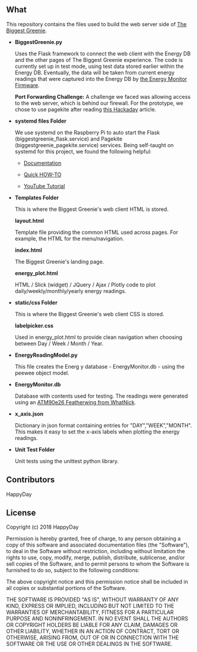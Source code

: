 ## What

This repository contains the files used to build the web server side
of [The Biggest Greenie](https://happyday.pagekite.me).
* **BiggestGreenie.py**

    Uses the Flask framework to connect the web client with the Energy DB and the other pages of The Biggest Greenie experience.  The
    code is currently set up in test mode, using test data stored
    earlier within the Energy DB.  Eventually, the data will be taken
    from current energy readings that were captured into the Energy DB
    by [the Energy Monitor Firmware](https://bitknitting.github.io/open_source.html).

    **Port Forwarding Challenge:**
    A challenge we faced was allowing access to the web server, which is behind our firewall.
    For the prototype, we chose to use pagekite after reading [this Hackaday](https://hackaday.com/2016/09/21/how-to-run-a-pagekite-server-to-expose-your-raspberry-pi/) article.

* **systemd files Folder**

    We use systemd on the Raspberry Pi to auto start the Flask (biggestgreenie_flask.service) and Pagekite (biggestgreenie_pagekite.service) services.
    Being self-taught on systemd for this project, we found the following helpful:

    - [Documentation](https://www.youtube.com/watch?v=AtEqbYTLHfs)

    - [Quick HOW-TO](https://www.raspberrypi-spy.co.uk/2015/10/how-to-autorun-a-python-script-on-boot-using-systemd/)   

    - [YouTube Tutorial](https://www.youtube.com/watch?v=AtEqbYTLHfs)

* **Templates Folder**

    This is where the Biggest Greenie's web client HTML is stored.

    **layout.html**

    Template file providing the common HTML used across pages.  For
    example, the HTML for the menu/navigation.

    **index.html**

    The Biggest Greenie's landing page.

    **energy_plot.html**

    HTML / Slick (widget) / JQuery / Ajax / Plotly code to plot daily/weekly/monthly/yearly energy readings.

* **static/css Folder**

    This is where the Biggest Greenie's web client CSS is stored.

    **labelpicker.css**

    Used in energy_plot.html to provide clean navigation when choosing
    between Day / Week / Month / Year.

* **EnergyReadingModel.py**       

    This file creates the Energ y database - EnergyMonitor.db -
    using the peewee object model.

* **EnergyMonitor.db**

    Database with contents used for testing.  The readings were generated using an [ATM90e26 Featherwing from WhatNick](https://bitknitting.wordpress.com/2017/10/07/trying-out-the-atm90e26-featherwing/).

* **x_axis.json**

     Dictionary in json format containing entries for "DAY","WEEK","MONTH".  This makes it easy to set
     the x-axis labels when plotting the energy readings.

* **Unit Test Folder**

     Unit tests using the unittest python library.

## Contributors

HappyDay

## License

Copyright (c) 2018 HappyDay

 Permission is hereby granted, free of charge, to any person obtaining a copy
 of this software and associated documentation files (the "Software"), to deal
 in the Software without restriction, including without limitation the rights
 to use, copy, modify, merge, publish, distribute, sublicense, and/or sell
 copies of the Software, and to permit persons to whom the Software is
 furnished to do so, subject to the following conditions:

 The above copyright notice and this permission notice shall be included in
 all copies or substantial portions of the Software.

 THE SOFTWARE IS PROVIDED "AS IS", WITHOUT WARRANTY OF ANY KIND, EXPRESS OR
 IMPLIED, INCLUDING BUT NOT LIMITED TO THE WARRANTIES OF MERCHANTABILITY,
 FITNESS FOR A PARTICULAR PURPOSE AND NONINFRINGEMENT. IN NO EVENT SHALL THE
 AUTHORS OR COPYRIGHT HOLDERS BE LIABLE FOR ANY CLAIM, DAMAGES OR OTHER
 LIABILITY, WHETHER IN AN ACTION OF CONTRACT, TORT OR OTHERWISE, ARISING FROM,
 OUT OF OR IN CONNECTION WITH THE SOFTWARE OR THE USE OR OTHER DEALINGS IN
 THE SOFTWARE.
